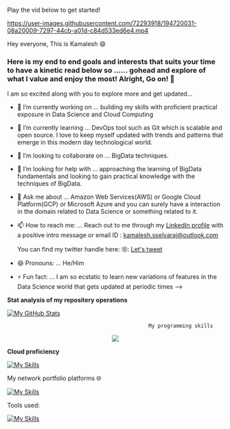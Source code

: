 Play the vid below to get started!

https://user-images.githubusercontent.com/72293918/194720031-08a20009-7297-44cb-a01d-c84d533ed6e4.mp4

Hey everyone, This is Kamalesh :smile:

### Here is my end to end goals and interests that suits your time to have a kinetic read below so ...... gohead and explore of what I value and enjoy the most! Alright, Go on! 👋


I am so excited along with you to explore more and get updated...

- 🔭 I’m currently working on ... building my skills with proficient practical exposure in Data Science and Cloud Computing
- 🌱 I’m currently learning ... DevOps tool such as Git which is scalable and open source. I love to keep myself updated with trends and patterns that emerge in this modern day technological world.
- 👯 I’m looking to collaborate on ... BigData techniques.
- 🤔 I’m looking for help with ... approaching the learning of BigData fundamentals and looking to gain practical knowledge with the techniques of BigData.
- 💬 Ask me about ... Amazon Web Services(AWS) or Google Cloud Platform(GCP) or Microsoft Azure and you can surely have a interaction in the domain related to Data Science or something related to it.
- 📫 How to reach me: ... Reach out to me through my [LinkedIn profile](https://www.linkedin.com/in/kamalesh-s-034512/) with a positive intro message or email ID : kamalesh.sselvaraj@outlook.com
        
     You can find my twitter handle here: 🉑: [Let's tweet](https://twitter.com/Kamaleshsri312S)    

- 😄 Pronouns: ... He/Him
- ⚡ Fun fact: ... I am so ecstatic to learn new variations of features in the Data Science world that gets updated at periodic times
-->

**Stat analysis of my repositery operations**

[![My GitHub Stats](https://github-readme-stats.vercel.app/api/?username=Kamalesh3112&count_private=true&theme=tokyonight&showicons=true)]()



                                                  My programming skills

<p align="center">
  <a href="https://skillicons.dev">
    <img src="https://skillicons.dev/icons?i=py,java,sqlite,scala,git" />
  </a>
</p>

**Cloud proficiency**

[![My Skills](https://skillicons.dev/icons?i=aws,gcp,azure&perline=3)](https://skillicons.dev)

My network portfolio platforms 🌐

[![My Skills](https://skillicons.dev/icons?i=linkedin,github,&perline=3)](https://skillicons.dev)

Tools used:

[![My Skills](https://skillicons.dev/icons?i=autocad,aws,azure,gcp,py,java,sqlite,scala,git,cassandra,discord,linux,eclipse,firebase,flask,linkedin,github,gitlab,idea,matlab,mongodb,mysql,octave,ps,stackoverflow,twitter,visualstudio,vscode,instagram,wordpress&perline=15)](https://skillicons.dev)
